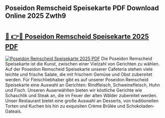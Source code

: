 ## Poseidon Remscheid Speisekarte PDF Download Online 2025 Zwth9

# <h2><a href="http://gccd8o.nevu.top/?p=Poseidon+Remscheid+Speisekarte">🔗 👉🔴 Poseidon Remscheid Speisekarte 2025 PDF</a></h2>

[![Poseidon Remscheid Speisekarte 2025 PDF](https://i.imgur.com/dBaPXMq.png)](http://gccd8o.nevu.top/?p=Poseidon+Remscheid+Speisekarte)
Die Poseidon Remscheid Speisekarte ist die Kunst, zwischen einer Vielzahl von Gerichten zu wählen. Auf der Poseidon Remscheid Speisekarte unserer Cafeteria stehen viele leichte und frische Salate, die mit frischem Gemüse und Obst zubereitet werden. Für Fleischliebhaber gibt es auf unserer Poseidon Remscheid Speisekarte eine Auswahl an Gerichten: Rindfleisch, Schweinefleisch, Huhn und Fisch. Unseren Auserwählten bieten wir köstliche Gerichte wie Schaschlik und Steak an, die im Feuer der alten Wälder zubereitet werden. Unser Restaurant bietet eine große Auswahl an Desserts, von traditionellen Torten und Kuchen bis hin zu exquisiten Crème Brûlée und Schokoladen-Gateais.
